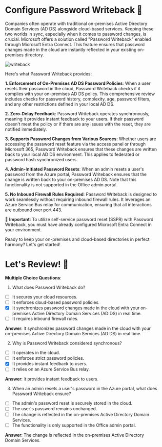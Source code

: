 # Configure Password Writeback 🔐

Companies often operate with traditional on-premises Active Directory Domain Services (AD DS) alongside cloud-based services. Keeping these two worlds in sync, especially when it comes to password changes, is crucial. Microsoft offers a solution called "Password Writeback" enabled through Microsoft Entra Connect. This feature ensures that password changes made in the cloud are instantly reflected in your existing on-premises directory.

![writeback](https://learn.microsoft.com/en-us/training/wwl-azure/hybrid-identity/media/az500-password-writeback-7fb0c69a.png)

Here's what Password Writeback provides:

**1. Enforcement of On-Premises AD DS Password Policies**: When a user resets their password in the cloud, Password Writeback checks if it complies with your on-premises AD DS policy. This comprehensive review includes checks for password history, complexity, age, password filters, and any other restrictions defined in your local AD DS.

**2. Zero-Delay Feedback**: Password Writeback operates synchronously, meaning it provides instant feedback to your users. If their password doesn't meet the policy or if there are any issues with the reset, they are notified immediately.

**3. Supports Password Changes from Various Sources**: Whether users are accessing the password reset feature via the access panel or through Microsoft 365, Password Writeback ensures that these changes are written back to your local AD DS environment. This applies to federated or password hash synchronized users.

**4. Admin-Initiated Password Resets**: When an admin resets a user's password from the Azure portal, Password Writeback ensures that the change is written back to your on-premises AD DS. Note that this functionality is not supported in the Office admin portal.

**5. No Inbound Firewall Rules Required**: Password Writeback is designed to work seamlessly without requiring inbound firewall rules. It leverages an Azure Service Bus relay for communication, ensuring that all interactions are outbound over port 443.

📢 **Important**: To utilize self-service password reset (SSPR) with Password Writeback, you must have already configured Microsoft Entra Connect in your environment.

Ready to keep your on-premises and cloud-based directories in perfect harmony? Let's get started!

# Let's Review! 🧐

**Multiple Choice Questions**:

1. What does Password Writeback do?

- [ ] It secures your cloud resources.
- [ ] It enforces cloud-based password policies.
- [x] It synchronizes password changes made in the cloud with your on-premises Active Directory Domain Services (AD DS) in real time.
- [ ] It requires inbound firewall rules.

**Answer**: It synchronizes password changes made in the cloud with your on-premises Active Directory Domain Services (AD DS) in real time.

2. Why is Password Writeback considered synchronous?

- [ ] It operates in the cloud.
- [ ] It enforces strict password policies.
- [x] It provides instant feedback to users.
- [ ] It relies on an Azure Service Bus relay.

**Answer**: It provides instant feedback to users.

3. When an admin resets a user's password in the Azure portal, what does Password Writeback ensure?

- [ ] The admin's password reset is securely stored in the cloud.
- [ ] The user's password remains unchanged.
- [ ] The change is reflected in the on-premises Active Directory Domain Services.
- [ ] The functionality is only supported in the Office admin portal.

**Answer**: The change is reflected in the on-premises Active Directory Domain Services.